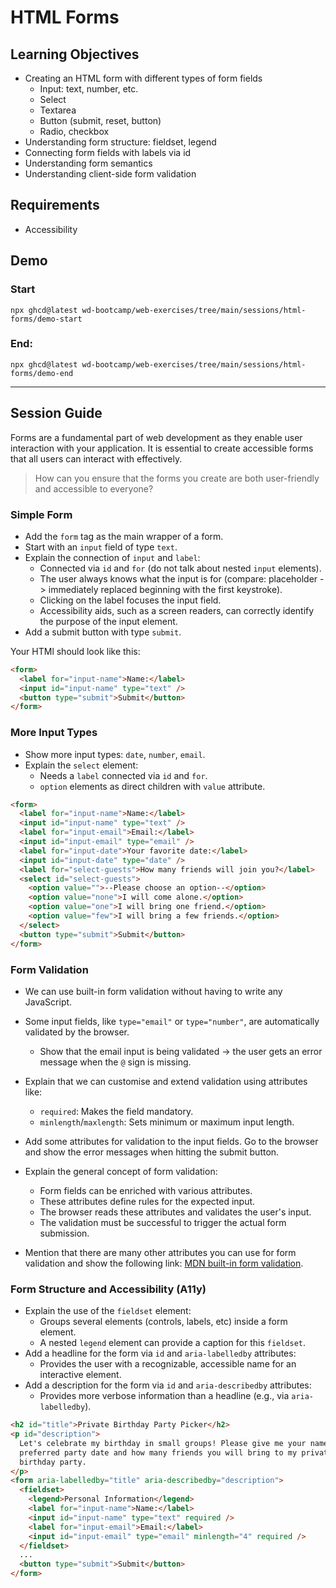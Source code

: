 # HTML Forms

## Learning Objectives

- Creating an HTML form with different types of form fields
  - Input: text, number, etc.
  - Select
  - Textarea
  - Button (submit, reset, button)
  - Radio, checkbox
- Understanding form structure: fieldset, legend
- Connecting form fields with labels via id
- Understanding form semantics
- Understanding client-side form validation

## Requirements

- Accessibility

## Demo

### Start

```
npx ghcd@latest wd-bootcamp/web-exercises/tree/main/sessions/html-forms/demo-start
```

### End:

```
npx ghcd@latest wd-bootcamp/web-exercises/tree/main/sessions/html-forms/demo-end
```

---

## Session Guide

Forms are a fundamental part of web development as they enable user interaction with your application. It is essential to create accessible forms that all users can interact with effectively.

> How can you ensure that the forms you create are both user-friendly and accessible to everyone?

### Simple Form

- Add the `form` tag as the main wrapper of a form.
- Start with an `input` field of type `text`.
- Explain the connection of `input` and `label`:
  - Connected via `id` and `for` (do not talk about nested `input` elements).
  - The user always knows what the input is for (compare: placeholder -> immediately replaced beginning with the first keystroke).
  - Clicking on the label focuses the input field.
  - Accessibility aids, such as a screen readers, can correctly identify the purpose of the input element.
- Add a submit button with type `submit`.

Your HTMl should look like this:

```html
<form>
  <label for="input-name">Name:</label>
  <input id="input-name" type="text" />
  <button type="submit">Submit</button>
</form>
```

### More Input Types

- Show more input types: `date`, `number`, `email`.
- Explain the `select` element:
  - Needs a `label` connected via `id` and `for`.
  - `option` elements as direct children with `value` attribute.

```html
<form>
  <label for="input-name">Name:</label>
  <input id="input-name" type="text" />
  <label for="input-email">Email:</label>
  <input id="input-email" type="email" />
  <label for="input-date">Your favorite date:</label>
  <input id="input-date" type="date" />
  <label for="select-guests">How many friends will join you?</label>
  <select id="select-guests">
    <option value="">--Please choose an option--</option>
    <option value="none">I will come alone.</option>
    <option value="one">I will bring one friend.</option>
    <option value="few">I will bring a few friends.</option>
  </select>
  <button type="submit">Submit</button>
</form>
```

### Form Validation

- We can use built-in form validation without having to write any JavaScript.
- Some input fields, like `type="email"` or `type="number"`, are automatically validated by the browser.

  - Show that the email input is being validated → the user gets an error message when the `@` sign is missing.

- Explain that we can customise and extend validation using attributes like:
  - `required`: Makes the field mandatory.
  - `minlength`/`maxlength`: Sets minimum or maximum input length.
- Add some attributes for validation to the input fields. Go to the browser and show the error messages when hitting the submit button.
- Explain the general concept of form validation:

  - Form fields can be enriched with various attributes.
  - These attributes define rules for the expected input.
  - The browser reads these attributes and validates the user's input.
  - The validation must be successful to trigger the actual form submission.

- Mention that there are many other attributes you can use for form validation and show the following link: [MDN built-in form validation](https://developer.mozilla.org/en-US/docs/Learn/Forms/Form_validation#using_built-in_form_validation).

### Form Structure and Accessibility (A11y)

- Explain the use of the `fieldset` element:
  - Groups several elements (controls, labels, etc) inside a form element.
  - A nested `legend` element can provide a caption for this `fieldset`.
- Add a headline for the form via `id` and `aria-labelledby` attributes:
  - Provides the user with a recognizable, accessible name for an interactive element.
- Add a description for the form via `id` and `aria-describedby` attributes:
  - Provides more verbose information than a headline (e.g., via `aria-labelledby`).

```html
<h2 id="title">Private Birthday Party Picker</h2>
<p id="description">
  Let's celebrate my birthday in small groups! Please give me your name, your
  preferred party date and how many friends you will bring to my private
  birthday party.
</p>
<form aria-labelledby="title" aria-describedby="description">
  <fieldset>
    <legend>Personal Information</legend>
    <label for="input-name">Name:</label>
    <input id="input-name" type="text" required />
    <label for="input-email">Email:</label>
    <input id="input-email" type="email" minlength="4" required />
  </fieldset>
  ...
  <button type="submit">Submit</button>
</form>
```
